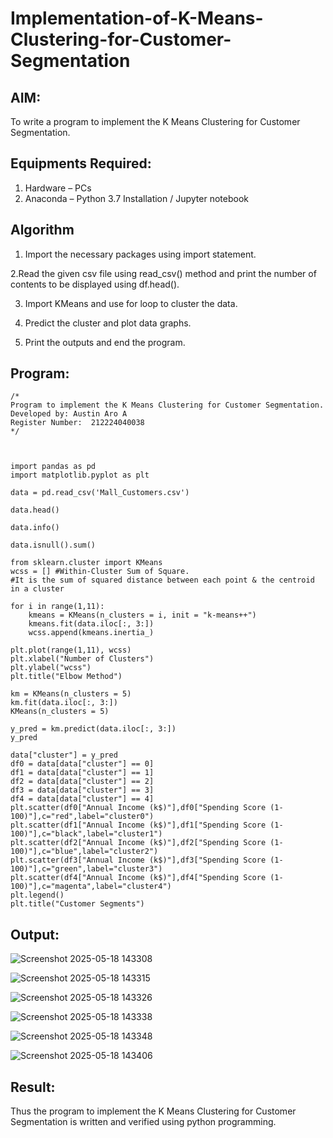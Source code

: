 # Implementation-of-K-Means-Clustering-for-Customer-Segmentation

## AIM:
To write a program to implement the K Means Clustering for Customer Segmentation.

## Equipments Required:
1. Hardware – PCs
2. Anaconda – Python 3.7 Installation / Jupyter notebook

## Algorithm

1. Import the necessary packages using import statement.

2.Read the given csv file using read_csv() method and print the number of contents to be displayed using df.head().

3. Import KMeans and use for loop to cluster the data.

4. Predict the cluster and plot data graphs.

5. Print the outputs and end the program.
## Program:

```
/*
Program to implement the K Means Clustering for Customer Segmentation.
Developed by: Austin Aro A
Register Number:  212224040038
*/
```
```


import pandas as pd
import matplotlib.pyplot as plt

data = pd.read_csv('Mall_Customers.csv')

data.head()

data.info()

data.isnull().sum()

from sklearn.cluster import KMeans
wcss = [] #Within-Cluster Sum of Square.
#It is the sum of squared distance between each point & the centroid in a cluster

for i in range(1,11):
    kmeans = KMeans(n_clusters = i, init = "k-means++")
    kmeans.fit(data.iloc[:, 3:])
    wcss.append(kmeans.inertia_)

plt.plot(range(1,11), wcss)
plt.xlabel("Number of Clusters")
plt.ylabel("wcss")
plt.title("Elbow Method")

km = KMeans(n_clusters = 5)
km.fit(data.iloc[:, 3:])
KMeans(n_clusters = 5)

y_pred = km.predict(data.iloc[:, 3:])
y_pred

data["cluster"] = y_pred
df0 = data[data["cluster"] == 0]
df1 = data[data["cluster"] == 1]
df2 = data[data["cluster"] == 2]
df3 = data[data["cluster"] == 3]
df4 = data[data["cluster"] == 4]
plt.scatter(df0["Annual Income (k$)"],df0["Spending Score (1-100)"],c="red",label="cluster0")
plt.scatter(df1["Annual Income (k$)"],df1["Spending Score (1-100)"],c="black",label="cluster1")
plt.scatter(df2["Annual Income (k$)"],df2["Spending Score (1-100)"],c="blue",label="cluster2")
plt.scatter(df3["Annual Income (k$)"],df3["Spending Score (1-100)"],c="green",label="cluster3")
plt.scatter(df4["Annual Income (k$)"],df4["Spending Score (1-100)"],c="magenta",label="cluster4")
plt.legend()
plt.title("Customer Segments")
```
## Output:

![Screenshot 2025-05-18 143308](https://github.com/user-attachments/assets/6ac61ff8-2859-4c94-9ed1-e227036f6fc2)

![Screenshot 2025-05-18 143315](https://github.com/user-attachments/assets/24daad55-c1ae-4ba8-bd83-cb23529b9d2b)

![Screenshot 2025-05-18 143326](https://github.com/user-attachments/assets/04a1ee65-bc03-4e69-9ab9-34d76d2041a4)

![Screenshot 2025-05-18 143338](https://github.com/user-attachments/assets/cd977b3a-7291-4894-a4ce-250a75c69418)

![Screenshot 2025-05-18 143348](https://github.com/user-attachments/assets/5fc7806d-e120-42af-9772-49983233fa0a)

![Screenshot 2025-05-18 143406](https://github.com/user-attachments/assets/c97f9748-20d1-4c3a-a9a7-703872e4c90f)

## Result:
Thus the program to implement the K Means Clustering for Customer Segmentation is written and verified using python programming.
